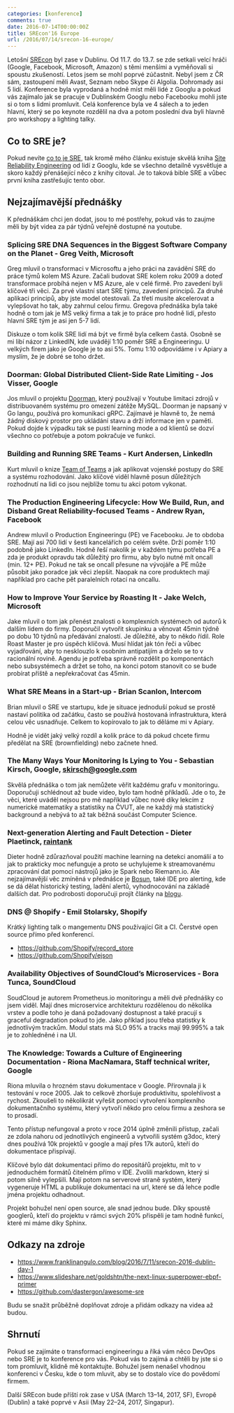 ```yaml
---
categories: [konference]
comments: true
date: 2016-07-14T00:00:00Z
title: SREcon'16 Europe
url: /2016/07/14/srecon-16-europe/
---
```


Letošní [SREcon](https://www.usenix.org/conference/srecon16europe) byl zase v Dublinu. Od 11.7. do 13.7. se zde setkali velcí hráči (Google, Facebook, Microsoft, Amazon) s těmi menšími a vyměňovali si spoustu zkušeností. Letos jsem se mohl poprvé zúčastnit. Nebyl jsem z ČR sám, zastoupení měli Avast, Seznam nebo Skype či Algolia. Dohromady asi 5 lidí.
Konference byla vyprodaná a hodně míst měli lidé z Googlu a pokud vás zajímalo jak se pracuje v Dublinském Googlu nebo Facebooku mohli jste si o tom s lidmi promluvit.
Celá konference byla ve 4 sálech a to jeden hlavní, který se po keynote rozdělil na dva a potom poslední dva byli hlavně pro workshopy a lighting talky.

## Co to SRE je?

Pokud nevíte [co to je SRE](https://blog.prskavec.net/2016/03/co-to-je-sre/), tak kromě mého článku existuje skvělá kniha [Site Reliability Engineering](https://shop.oreilly.com/product/0636920041528.do) od lidí z Googlu, kde se všechno detailně vysvětluje a skoro každý přenášející něco z knihy citoval. Je to taková bible SRE a vůbec první kniha zastřešujíc tento obor.

<!--more-->

## Nejzajímavější přednášky

K přednáškám chci jen dodat, jsou to mé postřehy, pokud vás to zaujme měli by být videa za pár týdnů veřejně dostupné na youtube.

### Splicing SRE DNA Sequences in the Biggest Software Company on the Planet - Greg Veith, Microsoft

Greg mluvil o transformaci v Microsoftu a jeho práci na zavádění SRE do práce týmů kolem MS Azure. Začali budovat SRE kolem roku 2009 a doteď transformace probíhá nejen v MS Azure, ale v celé firmě. Pro zavedení byli klíčové tři věci. Za prvé vlastní start SRE týmu, zavedení principů. Za druhé aplikaci principů, aby jste model otestovali. Za třetí musíte akcelerovat a vylepšovat ho tak, aby zahrnul celou firmu. Gregova přednáška byla také hodně o tom jak je MS velký firma a tak je to práce pro hodně lidí, přesto hlavní SRE tým je asi jen 5-7 lidí.

Diskuze o tom kolik SRE lidí má být ve firmě byla celkem častá. Osobně se mi libí názor z LinkedIN, kde uvádějí 1:10 poměr SRE a Engineeringu. U velkých firem jako je Google je to asi 5%. Tomu 1:10 odpovídáme i v Apiary a myslím, že je dobré se toho držet.


### Doorman: Global Distributed Client-Side Rate Limiting - Jos Visser, Google

Jos mluvil o projektu [Doorman](https://github.com/youtube/doorman), který používají v Youtube limitaci zdrojů v distribuovaném systému pro omezení zátěže MySQL. Doorman je napsaný v Go langu, používá pro komunikaci gRPC. Zajímavé je hlavně to, že nemá žádný diskový prostor pro ukládání stavu a drží informace jen v paměti. Pokud dojde k výpadku tak se pustí learning mode a od klientů se dozví všechno co potřebuje a potom pokračuje ve funkci.

 ### Building and Running SRE Teams - Kurt Andersen, LinkedIn
Kurt mluvil o knize [Team of Teams](https://www.amazon.com/Team-Teams-Rules-Engagement-Complex/dp/1591847486) a jak aplikovat vojenské postupy do SRE a systému rozhodování. Jako klíčové viděl hlavně posun důležitých rozhodnutí na lidi co jsou nejblíže tomu tu akci potom vykonat.


### The Production Engineering Lifecycle: How We Build, Run, and Disband Great Reliability-focused Teams - Andrew Ryan, Facebook

Andrew mluvil o Production Engineeringu (PE) ve Facebooku. Je to obdoba SRE. Mají asi 700 lidí v šesti kancelářích po celém světe. Drží poměr 1:10 podobně jako LinkedIn. Hodně řeší nakolik je v každém týmu potřeba PE a zda je produkt opravdu tak důležitý pro firmu, aby bylo nutné mít oncall (min. 12+ PE). Pokud ne tak se oncall přesune na vývojáře a PE může působit jako poradce jak věci zlepšit. Naopak na core produktech mají například pro cache pět paralelních rotací na oncallu.

### How to Improve Your Service by Roasting It - Jake Welch, Microsoft

Jake mluvil o tom jak přenést znalosti o komplexních systémech od autorů k dalším lidem do firmy. Doporučil vytvořit skupinku a věnovat 45min týdně po dobu 10 týdnů na předávání znalostí. Je důležité, aby to někdo řídil. Role Roast Master je pro úspěch klíčová. Musí hlídat jak tón řeči a vůbec vyjadřování, aby to nesklouzlo k osobním antipatijím a drželo se to v racionální rovině. Agendu je potřeba správně rozdělit po komponentách nebo subsystémech a držet se toho, na konci potom stanovit co se bude probírat příště a nepřekračovat čas 45min.


### What SRE Means in a Start-up - Brian Scanlon, Intercom

Brian mluvil o SRE ve startupu, kde je situace jednoduší pokud se prostě nastaví politika od začátku, často se používá hostovaná infrastruktura, která celou věc usnadňuje. Celkem to kopírovalo to jak to děláme mi v Apiary.

Hodně je vidět jaký velký rozdíl a kolik práce to dá pokud chcete firmu předělat na SRE (brownfielding) nebo začnete hned.

### The Many Ways Your Monitoring Is Lying to You - Sebastian Kirsch, Google, skirsch@google.com

Skvělá přednáška o tom jak nemůžete věřit každému grafu v monitoringu. Doporučuji schlédnout až bude video, bylo tam hodně příkladů. Jde o to, že věci, které uváděl nejsou pro mě například vůbec nové díky lekcím z numerické matematiky a statistiky na ČVUT, ale ne každý má statistický background a nebývá to až tak běžná součást Computer Science.

### Next-generation Alerting and Fault Detection - Dieter Plaetinck, [raintank](https://raintank.io)
Dieter hodně zdůrazňoval použití machine learning na detekci anomálií a to jak to prakticky moc nefunguje a proto se uchylujeme k streamovanému zpracování dat pomocí nástrojů jako je Spark nebo Riemann.io. Ale nejzajímavější věc zmíněná v přednášce je [Bosun](https://bosun.org), také IDE pro alerting, kde se dá dělat historický testing, ladění alertů, vyhodnocování na základě dalších dat. Pro podrobosti doporučuji projít články na [blogu](https://dieter.plaetinck.be).


### DNS @ Shopify - Emil Stolarsky, Shopify
Krátký lighting talk o mangementu DNS používající Git a CI. Čerstvé open source přímo před konferencí.

- https://github.com/Shopify/record_store
- https://github.com/Shopify/ejson



### Availability Objectives of SoundCloud’s Microservices - Bora Tunca, SoundCloud

SoudCloud je autorem Prometheus.io monitoringu a měli dvě přednášky co jsem viděl. Mají dnes microservice architekturu rozdělenou do několika vrstev a podle toho je daná požadovaný dostupnost a také pracují s graceful degradation pokud to jde. Jako příklad jsou třeba statistky k jednotlivým trackům. Modul stats má SLO 95% a tracks mají 99.995% a tak je to zohledněné i na UI.

### The Knowledge: Towards a Culture of Engineering Documentation - Riona MacNamara, Staff technical writer, Google

Riona mluvila o hrozném stavu dokumentace v Google. Přirovnala ji k testování v roce 2005. Jak to celkově zhoršuje produktivitu, spolehlivost a rychost. Zkoušeli to několikrát vyřešit pomocí vytvoření komplexního dokumentačního systému, který vytvoří někdo pro celou firmu a zeshora se to prosadí.

Tento přístup nefungoval a proto v roce 2014 úplně změnili přístup, začali ze zdola nahoru od jednotlivých engineerů a vytvořili systém g3doc, který dnes používá 10k projektů v google a mají přes 17k autorů, kteří do dokumentace přispívají.

Klíčové bylo dát dokumentaci přímo do repositářů projektu, mít to v jednoduchém formátů čitelném přímo v IDE. Zvolili markdown, který si potom silně vylepšili. Mají potom na serverové straně systém, který vygeneruje HTML a publikuje dokumentaci na url, které se dá lehce podle jména projektu odhadnout.

Projekt bohužel není open source, ale snad jednou bude. Díky spoustě googlerů, kteří do projektu v rámci svých 20% přispěli je tam hodně funkcí, které mi máme díky Sphinx.

## Odkazy na zdroje

- https://www.franklinangulo.com/blog/2016/7/11/srecon-2016-dublin-day-1
- https://www.slideshare.net/goldshtn/the-next-linux-superpower-ebpf-primer
- https://github.com/dastergon/awesome-sre

Budu se snažit průběžně doplňovat zdroje a přidám odkazy na videa až budou.

## Shrnutí

Pokud se zajímáte o transformaci engineeringu a říká vám něco DevOps nebo SRE je to konference pro vás. Pokud vás to zajímá a chtěli by jste si o tom promluvit, klidně mě kontaktujte. Bohužel jsem nenašel vhodnou konferenci v Česku, kde o tom mluvit, aby se to dostalo více do povědomí firmem.

Další SREcon bude příští rok zase v USA (March 13–14, 2017, SF), Evropě (Dublin) a také poprvé v Asii (May 22–24, 2017, Singapur).
